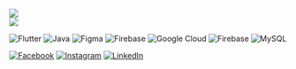 ![](https://github-readme-streak-stats.herokuapp.com/?user=shakibalhasan-code&theme=dark&hide_border=true)<br/>
![](https://github-readme-stats.vercel.app/api/top-langs/?username=shakibalhasan-code&theme=dark&hide_border=true&include_all_commits=true&count_private=false&layout=compact)

![Flutter](https://img.shields.io/badge/Flutter-%2302569B.svg?style=for-the-badge&logo=Flutter&logoColor=white) ![Java](https://img.shields.io/badge/java-%23ED8B00.svg?style=for-the-badge&logo=openjdk&logoColor=white) ![Figma](https://img.shields.io/badge/figma-%23F24E1E.svg?style=for-the-badge&logo=figma&logoColor=white) ![Firebase](https://img.shields.io/badge/firebase-%23039BE5.svg?style=for-the-badge&logo=firebase) ![Google Cloud](https://img.shields.io/badge/GoogleCloud-%234285F4.svg?style=for-the-badge&logo=google-cloud&logoColor=white) ![Firebase](https://img.shields.io/badge/Firebase-039BE5?style=for-the-badge&logo=Firebase&logoColor=white) ![MySQL](https://img.shields.io/badge/mysql-%2300000f.svg?style=for-the-badge&logo=mysql&logoColor=white)

[![Facebook](https://img.shields.io/badge/Facebook-%231877F2.svg?logo=Facebook&logoColor=white)](https://facebook.com/shahriarsakib.bro7) [![Instagram](https://img.shields.io/badge/Instagram-%23E4405F.svg?logo=Instagram&logoColor=white)](https://instagram.com/shahriarsakib_bro) [![LinkedIn](https://img.shields.io/badge/LinkedIn-%230077B5.svg?logo=linkedin&logoColor=white)](https://linkedin.com/in/shakibalhasan-code) 
